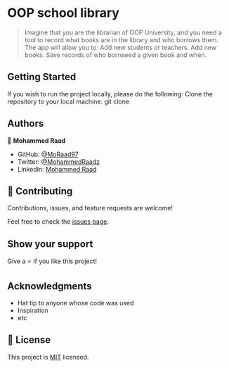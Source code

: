 # OOP school library

> Imagine that you are the librarian of OOP University, and you need a tool to record what books are in the library and who borrows them. The app will allow you to:
> Add new students or teachers.
> Add new books.
> Save records of who borrowed a given book and when.

## Getting Started 
If you wish to run the project locally, please do the following: Clone the repository to your local machine.
git clone 

## Authors

👤 **Mohammed Raad**

- GitHub: [@MoRaad97](https://github.com/MoRaad97)
- Twitter: [@MohammedRaadz](https://twitter.com/MohammedRaadz)
- LinkedIn: [Mohammed Raad](linkedin.com/in/mohammed-raad-600176210)

## 🤝 Contributing

Contributions, issues, and feature requests are welcome!

Feel free to check the [issues page](../../issues/).

## Show your support

Give a ⭐️ if you like this project!

## Acknowledgments

- Hat tip to anyone whose code was used
- Inspiration
- etc

## 📝 License

This project is [MIT](./MIT.md) licensed.
